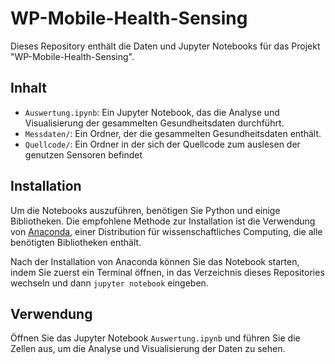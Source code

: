 # WP-Mobile-Health-Sensing

Dieses Repository enthält die Daten und Jupyter Notebooks für das Projekt "WP-Mobile-Health-Sensing".

## Inhalt

- `Auswertung.ipynb`: Ein Jupyter Notebook, das die Analyse und Visualisierung der gesammelten Gesundheitsdaten durchführt.
- `Messdaten/`: Ein Ordner, der die gesammelten Gesundheitsdaten enthält.
- `Quellcode/`: Ein Ordner in der sich der Quellcode zum auslesen der genutzen Sensoren befindet

## Installation

Um die Notebooks auszuführen, benötigen Sie Python und einige Bibliotheken. Die empfohlene Methode zur Installation ist die Verwendung von [Anaconda](https://www.anaconda.com/products/distribution), einer Distribution für wissenschaftliches Computing, die alle benötigten Bibliotheken enthält.

Nach der Installation von Anaconda können Sie das Notebook starten, indem Sie zuerst ein Terminal öffnen, in das Verzeichnis dieses Repositories wechseln und dann `jupyter notebook` eingeben.

## Verwendung

Öffnen Sie das Jupyter Notebook `Auswertung.ipynb` und führen Sie die Zellen aus, um die Analyse und Visualisierung der Daten zu sehen.


